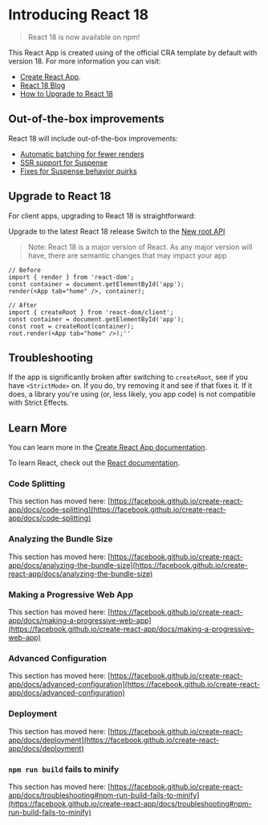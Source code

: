 # Introducing React 18

> React 18 is now available on npm!

This React App is created using of the official CRA template by default with version 18. For more information you can visit:

- [Create React App](https://github.com/facebook/create-react-app).
- [React 18 Blog](https://reactjs.org/blog/2022/03/29/react-v18.html "React v18.0 March 29, 2022 by The React Team")
- [How to Upgrade to React 18](https://reactjs.org/blog/2022/03/08/react-18-upgrade-guide.html "A gradual adoption strategy for existing applications")
## Out-of-the-box improvements
React 18 will include out-of-the-box improvements:

- [Automatic batching for fewer renders](https://github.com/reactwg/react-18/discussions/21 "Automatic batching for fewer renders in React 18")
- [SSR support for Suspense](https://github.com/reactwg/react-18/discussions/22 "Upgrading to React 18 on the server")
- [Fixes for Suspense behavior quirks](https://github.com/reactwg/react-18/discussions/7 "Behavioral changes to Suspense in React 18")

## Upgrade to React 18
For client apps, upgrading to React 18 is straightforward:

Upgrade to the latest React 18 release
Switch to the [New root API](https://github.com/reactwg/react-18/discussions/5 "Replacing render with createRoot")

> Note: React 18 is a major version of React. As any major version will have, there are semantic changes that may impact your app

    // Before
	import { render } from 'react-dom';
	const container = document.getElementById('app');
	render(<App tab="home" />, container);

	// After
	import { createRoot } from 'react-dom/client';
	const container = document.getElementById('app');
	const root = createRoot(container);
	root.render(<App tab="home" />);''
	

## Troubleshooting
If the app is significantly broken after switching to `createRoot`, see if you have `<StrictMode>` on. If you do, try removing it and see if that fixes it. If it does, a library you're using (or, less likely, you app code) is not compatible with Strict Effects.

## Learn More

You can learn more in the [Create React App documentation](https://facebook.github.io/create-react-app/docs/getting-started).

To learn React, check out the [React documentation](https://reactjs.org/).

### Code Splitting

This section has moved here: [https://facebook.github.io/create-react-app/docs/code-splitting](https://facebook.github.io/create-react-app/docs/code-splitting)

### Analyzing the Bundle Size

This section has moved here: [https://facebook.github.io/create-react-app/docs/analyzing-the-bundle-size](https://facebook.github.io/create-react-app/docs/analyzing-the-bundle-size)

### Making a Progressive Web App

This section has moved here: [https://facebook.github.io/create-react-app/docs/making-a-progressive-web-app](https://facebook.github.io/create-react-app/docs/making-a-progressive-web-app)

### Advanced Configuration

This section has moved here: [https://facebook.github.io/create-react-app/docs/advanced-configuration](https://facebook.github.io/create-react-app/docs/advanced-configuration)

### Deployment

This section has moved here: [https://facebook.github.io/create-react-app/docs/deployment](https://facebook.github.io/create-react-app/docs/deployment)

### `npm run build` fails to minify

This section has moved here: [https://facebook.github.io/create-react-app/docs/troubleshooting#npm-run-build-fails-to-minify](https://facebook.github.io/create-react-app/docs/troubleshooting#npm-run-build-fails-to-minify)
